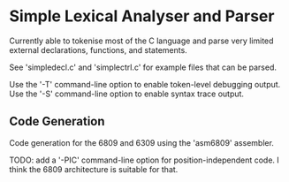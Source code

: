 # Simple Lexical Analyser and Parser #

Currently able to tokenise most of the C language and parse very limited
external declarations, functions, and statements.

See 'simpledecl.c' and 'simplectrl.c' for example files that can be parsed.

Use the '-T' command-line option to enable token-level debugging output.
Use the '-S' command-line option to enable syntax trace output.

## Code Generation ##

Code generation for the 6809 and 6309 using the 'asm6809' assembler.

TODO: add a '-PIC' command-line option for position-independent code.
I think the 6809 architecture is suitable for that.
